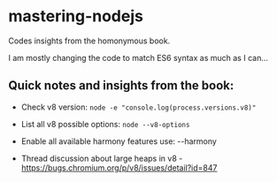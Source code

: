 # mastering-nodejs
Codes insights from the homonymous book.

I am mostly changing the code to match ES6 syntax as much as I can...



## Quick notes and insights from the book:

- Check v8 version: `node -e "console.log(process.versions.v8)"`
- List all v8 possible options: `node --v8-options`
- Enable all available harmony features use: --harmony

- Thread discussion about large heaps in v8 - https://bugs.chromium.org/p/v8/issues/detail?id=847
